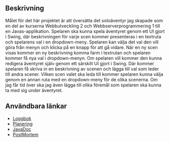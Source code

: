 ## Beskrivning
Målet för det här projektet är att översätta det soloäventyr jag skapade som en del av kurserna Webbutveckling 2 och Webbserverprogrammering 1 till en Javas-applikation. Spelaren ska kunna spela äventyret genom ett UI gjort i Swing, där beskrivningen för varje scen kommer presenteras i en textruta och spelarens val i en dropdown-meny. Spelaren kan  välja det val den vill göra från menyn och klicka på en knapp för att gå vidare. När en ny scen visas kommer en ny beskrivning komma farm i textrutan och spelaren kommer få nya val i dropdown-menyn. Om spelaren vill kommer den kunna redigera äventyret själv genom ett särskilt UI gjort i Swing. Där kommer spelaren få skriva in en beskrivning av scenen och lägga till val som leder till andra scener. Vilken scen valet ska leda till kommer spelaren kunna välja genom en annan ruta med en dropdown-meny för de olika scenerna. Om jag får tid över ska jag även lägga till olika föremål som spelaren ska kunna ta med sig under äventyret.

## Användbara länkar
* [Loggbok](https://github.com/elloot/prg2-solo-adventure/wiki/Loggbok)
* [Planering](https://github.com/elloot/prg2-solo-adventure/projects/1)
* [JavaDoc](https://elloot.github.io/prg2-solo-adventure/)
* [PostMortem](https://github.com/elloot/prg2-solo-adventure/wiki/Post-Mortem)
